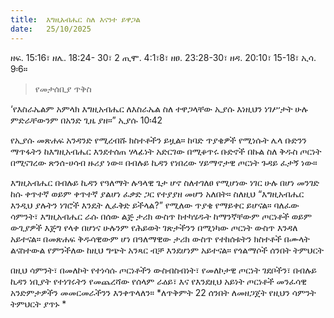 ```yaml
---
title:  እግዚአብሔር ስለ እናንተ ይዋጋል
date:   25/10/2025
---
```


ዘፍ. 15:16፣ ዘሌ. 18:24- 30፣ 2 ጢሞ. 4:1፣8፣ ዘፀ. 23:28-30፣ ዘዳ. 20:10፣ 15-18፣ ኢሳ. 9፡6።

> <p>የመታሰቢያ ጥቅስ<p>

 ‘የእስራኤልም አምላክ እግዚአብሔር ለእስራኤል ስለ ተዋጋላቸው ኢያሱ እነዚህን ነገሥታት ሁሉ ምድራቸውንም በአንድ ጊዜ ያዘ።” ኢያሱ 10፡42


የኢያሱ መጽሐፍ አንዳንድ የሚረብሹ ክስተቶችን ይዟል። ከባድ ጥያቄዎች የሚነሱት ሌላ ቡድንን ማጥፋትን ከእግዚአብሔር እንደተሰጠ ሃላፊነት አድርገው በሚቆጥሩ ቡድኖች በኩል ስለ ቅዱስ ጦርነት በሚናገረው ጽንሰ-ሀሳብ ዙሪያ ነው። በብሉይ ኪዳን የነበረው ሃይማኖታዊ ጦርነት ጉዳይ ፈታኝ ነው።

እግዚአብሔር በብሉይ ኪዳን የዓለማት ሉዓላዊ ጌታ ሆኖ ስለተገለፀ የሚሆነው ነገር ሁሉ በሆነ መንገድ ከሱ ቀጥተኛ ወይም ቀጥተኛ ያልሆነ ፈቃድ ጋር የተያያዘ መሆን አለበት። ስለዚህ “እግዚአብሔር እንዲህ ያሉትን ነገሮች እንዴት ሊፈቅድ ይችላል?” የሚለው ጥያቄ የማይቀር ይሆናል። ባለፈው ሳምንት፣ እግዚአብሔር ራሱ በሰው ልጅ ታሪክ ውስጥ ከተካሄዱት ከማንኛቸውም ጦርነቶች ወይም ውጊያዎች እጅግ የላቀ በሆነና ሁሉንም የሕይወት ገጽታችንን በሚነካው ጦርነት ውስጥ እንዳለ አይተናል። በመጽሐፍ ቅዱሳዊውም ሆነ በዓለማዊው ታሪክ ውስጥ የተከሰቱትን ክስተቶች በሙላት ልናስተውል የምንችለው ከዚህ ግጭት አንጻር ብቻ እንደሆነም አይተናል። የጎልማሶች ሰንበት ትምህርት

በዚህ ሳምንት፣ በመለኮት የተነሳሱ ጦርነቶችን ውስብስብነት፣ የመለኮታዊ ጦርነት ገደቦችን፣ በብሉይ ኪዳን ነቢያት የተነገሩትን የመጨረሻው የሰላም ራዕይ፣ እና የእንደዚህ አይነት ጦርነቶች መንፈሳዊ አንድምታዎችን መመርመራችንን እንቀጥላለን። 
*ለጥቅምት 22 ሰንበት ለመዘጋጀት የዚህን ሳምንት ትምህርት ያጥኑ
*
